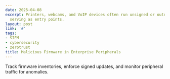 ```yaml
---
date: 2025-04-08
excerpt: Printers, webcams, and VoIP devices often run unsigned or outdated firmware,
  serving as entry points.
layout: post
link: '#'
tags:
- SIEM
- cybersecurity
- zerotrust
title: Malicious Firmware in Enterprise Peripherals
---
```

Track firmware inventories, enforce signed updates, and monitor peripheral traffic for anomalies.
